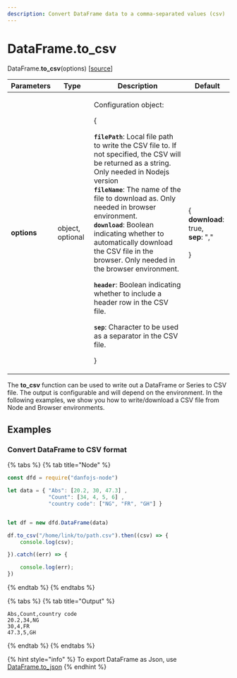 ```yaml
---
description: Convert DataFrame data to a comma-separated values (csv)
---
```

# DataFrame.to_csv

DataFrame.**to_csv**(options) \[[source](https://github.com/opensource9ja/danfojs/blob/cf5c7ae3a009458e61eedd18d9c9b5b6b10d5276/danfojs/src/core/frame.js#L125)]

| **Parameters** | Type              | Description                                                                                                                                                                                                                                                                                                                                                                                                                                                                                                                                                                                                                                                                                                                                    | Default                                                                            |
| -------------- | ----------------- | ---------------------------------------------------------------------------------------------------------------------------------------------------------------------------------------------------------------------------------------------------------------------------------------------------------------------------------------------------------------------------------------------------------------------------------------------------------------------------------------------------------------------------------------------------------------------------------------------------------------------------------------------------------------------------------------------------------------------------------------------- | ---------------------------------------------------------------------------------- |
| **options**    |  object, optional | <p> Configuration object: </p><p>{</p><p> <strong><code>filePath</code></strong>: Local file path to write the CSV file to. If not specified, the CSV will be returned as a string. Only needed in Nodejs version<br><strong><code>fileName</code></strong>: The name of the file to download as. Only needed in browser environment. <br><strong><code>download</code></strong>: Boolean indicating whether to automatically download the CSV file in the browser. Only needed in the browser environment. </p><p><strong><code>header</code></strong>: Boolean indicating whether to include a header row in the CSV file.</p><p> <strong><code>sep</code></strong>: Character to be used as a separator in the CSV file.</p><p></p><p>}</p> | <p>{<br><strong>download</strong>: true,<br><strong>sep</strong>: ","<br><br>}</p> |

The **to_csv** function can be used to write out a DataFrame or Series to CSV file. The output is configurable and will depend on the environment. In the following examples, we show you how to write/download a CSV file from Node and Browser environments.

## **Examples**

### Convert DataFrame to CSV format

{% tabs %}
{% tab title="Node" %}
```javascript
const dfd = require("danfojs-node")

let data = { "Abs": [20.2, 30, 47.3] ,
             "Count": [34, 4, 5, 6] ,
             "country code": ["NG", "FR", "GH"] }


let df = new dfd.DataFrame(data)

df.to_csv("/home/link/to/path.csv").then((csv) => {
    console.log(csv);

}).catch((err) => {

    console.log(err);
})
```
{% endtab %}
{% endtabs %}

{% tabs %}
{% tab title="Output" %}
```
Abs,Count,country code
20.2,34,NG
30,4,FR
47.3,5,GH
```
{% endtab %}
{% endtabs %}

{% hint style="info" %}
To export DataFrame as Json, use [DataFrame.to_json](dataframe.to_json.md)
{% endhint %}
